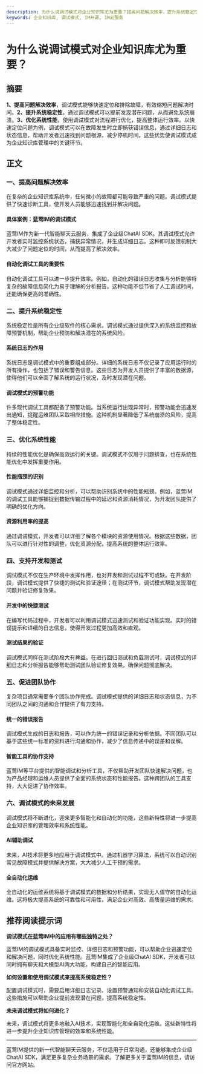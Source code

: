 ```yaml
---
description: 为什么说调试模式对企业知识库尤为重要？提高问题解决效率，提升系统稳定性，优化系统性能，支持开发和测试，促进团队协作，调试模式的未来发展。
keywords: 企业知识库, 调试模式, IM开源, IM云服务
---
```

# 为什么说调试模式对企业知识库尤为重要？


## 摘要

**1、提高问题解决效率**，调试模式能够快速定位和排除故障，有效缩短问题解决时间。**2、提升系统稳定性**，通过调试模式可以提前发现潜在问题，从而避免系统崩溃。**3、优化系统性能**，使用调试模式对流程进行优化，提高整体运行效率。以快速定位问题为例，调试模式可以在故障发生时立即捕获错误信息，通过详细日志和状态信息，帮助开发者迅速找到问题根源，减少停机时间。这些优势使调试模式成为企业知识库管理中的关键环节。

## 正文

### 一、提高问题解决效率

在复杂的企业知识库系统中，任何微小的故障都可能导致严重的问题。调试模式提供了快速诊断工具，使开发人员能够迅速找到并解决问题。

#### 具体案例：蓝莺IM的调试模式

蓝莺IM作为新一代智能聊天云服务，集成了企业级ChatAI SDK。其调试模式允许开发者实时监控系统状态，捕获异常情况，并生成详细日志。这种即时反馈机制大大减少了问题定位的时间，从而提高了解决效率。

#### 自动化调试工具的重要性

自动化调试工具可以进一步提升效率。例如，自动化的错误日志收集与分析能够将复杂的故障信息简化为易于理解的分析报告。这种功能不但节省了人工调试时间，还能确保更高的准确性。

### 二、提升系统稳定性

系统稳定性是所有企业级软件的核心需求。调试模式通过提供深入的系统监控和故障预警机制，帮助企业预防和解决潜在的系统风险。

#### 系统日志的作用

系统日志是调试模式中的重要组成部分。详细的系统日志不仅记录了应用运行时的所有操作，也包括了错误和警告信息。这些日志为开发人员提供了丰富的数据源，使得他们可以全面了解系统的运行状况，及时发现潜在问题。

#### 调试模式的预警功能

许多现代调试工具都配备了预警功能。当系统运行出现异常时，预警功能会迅速发出通知，提醒运维团队采取相应措施。这种机制显著降低了系统崩溃的风险，提高了整体稳定性。

### 三、优化系统性能

持续的性能优化是确保高效运行的关键。调试模式不仅用于问题排查，也在系统性能优化中发挥重要作用。

#### 性能瓶颈的识别

调试模式通过详细监控和分析，可以帮助识别系统中的性能瓶颈。例如，蓝莺IM的调试工具能够捕捉到数据传输过程中的延迟和资源消耗情况，为开发团队提供了明确的优化方向。

#### 资源利用率的提高

通过调试模式，开发者可以详细了解各个模块的资源使用情况。根据这些数据，团队可以进行针对性的调整，优化资源分配，提高系统的整体运行效率。

### 四、支持开发和测试

调试模式不仅在生产环境中发挥作用，也对开发和测试过程不可或缺。在开发阶段，调试模式提供了快捷的测试和验证途径；在测试环节，调试模式帮助发现潜在问题并验证修复效果。

#### 开发中的快捷测试

在编写代码过程中，开发者可以利用调试模式迅速测试和验证功能实现。实时的错误提示和详细的日志信息，使得开发过程更加高效和直观。

#### 测试结果的验证

调试模式同样在测试阶段大有裨益。在进行回归测试和负载测试时，调试模式的详细日志和分析报告能够帮助测试团队验证修复效果，确保问题彻底解决。

### 五、促进团队协作

复杂项目通常需要多个团队协作完成。调试模式提供的详细日志和状态信息，为不同团队之间的沟通和合作提供了有力支持。

#### 统一的错误报告

调试模式生成的日志和报告，可以作为统一的错误记录和分析依据。不同团队可以基于这些统一标准的资料进行沟通和协作，减少了信息传递中的误差和误解。

#### 智能工具的协作支持

蓝莺IM等平台提供的智能调试和分析工具，不仅帮助开发团队快速解决问题，也为产品经理和运维人员提供了全面的系统状态和性能报告。这种跨团队的工具支持，大大促进了协作效率。

### 六、调试模式的未来发展

调试模式将不断进化，迎来更多智能化和自动化的功能，这些新特性将进一步提高企业知识库的管理效率和系统性能。

#### AI辅助调试

未来，AI技术将更多地应用于调试模式中。通过机器学习算法，系统可以自动识别常见故障模式并提供解决方案，大大减少人工干预的需求。

#### 全自动化运维

全自动化的运维系统将基于调试模式的数据和分析结果，实现无人值守的自动化运维。这将极大提高系统的可靠性和可用性，满足企业对高效、高质量运维的需求。

## 推荐阅读提示词

**调试模式在蓝莺IM中的应用有哪些独特之处？**

蓝莺IM的调试模式具备实时监控、详细日志和预警功能，可以帮助企业迅速定位和解决问题，同时优化系统性能。蓝莺IM集成了企业级ChatAI SDK，开发者可以同时拥有聊天和大模型AI两大功能，构建自己的智能应用。

**如何设置和使用调试模式来提高系统稳定性？**

配置调试模式时，需要启用详细日志记录、设置预警通知和安装自动化调试工具。这些措施可以帮助企业提前发现潜在问题，提高系统稳定性。

**未来调试模式将如何进化？**

未来，调试模式将更多地融入AI技术，实现智能化和全自动化运维。这些新特性将进一步提升企业知识库管理的效率和系统性能。

---

蓝莺IM提供的新一代智能聊天云服务，不仅适用于日常沟通，还能够集成企业级ChatAI SDK，满足更多复杂业务场景的需求。了解更多关于蓝莺IM的信息，请访问官方网站。